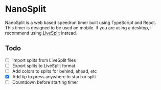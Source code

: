 # NanoSplit

NanoSplit is a web based speedrun timer built using TypeScript and React. This timer is designed to be used on mobile. If you are using a desktop, I recommend using [LiveSplit](http://livesplit.org/) instead.

## Todo

- [ ] Import splits from LiveSplit files
- [ ] Export splits to LiveSplit format
- [ ] Add colors to splits for behind, ahead, etc
- [x] Add tip to press anywhere to start or split
- [ ] Countdown before starting timer
